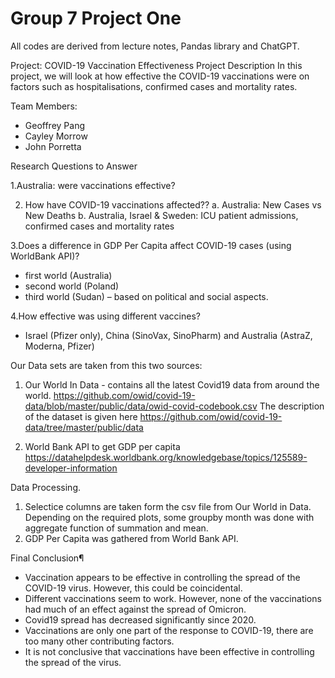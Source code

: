 # Group 7 Project One

All codes are derived from lecture notes, Pandas library and ChatGPT.

Project: COVID-19 Vaccination Effectiveness
Project Description
In this project, we will look at how effective the COVID-19 vaccinations were on factors such as hospitalisations, confirmed cases and mortality rates.

Team Members:
- Geoffrey Pang
- Cayley Morrow
- John Porretta

Research Questions to Answer

1.Australia: were vaccinations effective?

2. How have COVID-19 vaccinations affected??
   a. Australia: New Cases vs New Deaths
   b. Australia, Israel & Sweden: ICU patient admissions, confirmed cases and mortality rates

3.Does a difference in GDP Per Capita affect COVID-19 cases (using WorldBank API)?
   - first world (Australia)
   - second world (Poland)
   - third world (Sudan) – based on political and social aspects.

4.How effective was using different vaccines?
   - Israel (Pfizer only), China (SinoVax, SinoPharm) and Australia (AstraZ, Moderna, Pfizer)


Our Data sets are taken from this two sources:
1. Our World In Data - contains all the latest Covid19 data from around the world.
https://github.com/owid/covid-19-data/blob/master/public/data/owid-covid-codebook.csv
The description of the dataset is given here https://github.com/owid/covid-19-data/tree/master/public/data

2. World Bank API to get GDP per capita
https://datahelpdesk.worldbank.org/knowledgebase/topics/125589-developer-information

Data Processing.
1. Selectice columns are taken form the csv file from Our World in Data.  Depending on the required plots, some groupby month was done with aggregate function of summation and mean.
2. GDP Per Capita was gathered from World Bank API.


Final Conclusion¶
- Vaccination appears to be effective in controlling the spread of the COVID-19 virus. However, this could be coincidental.
- Different vaccinations seem to work. However, none of the vaccinations had much of an effect against the spread of Omicron.
- Covid19 spread has decreased significantly since 2020.
- Vaccinations are only one part of the response to COVID-19, there are too many other contributing factors.
- It is not conclusive that vaccinations have been effective in controlling the spread of the virus.
